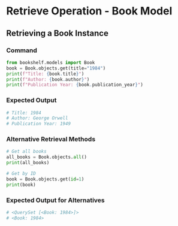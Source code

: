 # Retrieve Operation - Book Model

## Retrieving a Book Instance

### Command
```python
from bookshelf.models import Book
book = Book.objects.get(title="1984")
print(f"Title: {book.title}")
print(f"Author: {book.author}")
print(f"Publication Year: {book.publication_year}")
```

### Expected Output
```python
# Title: 1984
# Author: George Orwell
# Publication Year: 1949
```

### Alternative Retrieval Methods
```python
# Get all books
all_books = Book.objects.all()
print(all_books)

# Get by ID
book = Book.objects.get(id=1)
print(book)
```

### Expected Output for Alternatives
```python
# <QuerySet [<Book: 1984>]>
# <Book: 1984>
```
